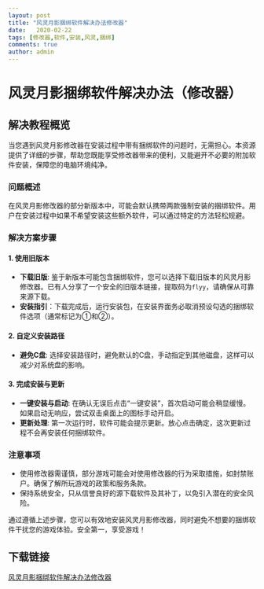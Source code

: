 ```yaml
---
layout: post
title: "风灵月影捆绑软件解决办法修改器"
date:   2020-02-22
tags: [修改器,软件,安装,风灵,捆绑]
comments: true
author: admin
---
```

# 风灵月影捆绑软件解决办法（修改器）

## 解决教程概览

当您遇到风灵月影修改器在安装过程中带有捆绑软件的问题时，无需担心。本资源提供了详细的步骤，帮助您既能享受修改器带来的便利，又能避开不必要的附加软件安装，保障您的电脑环境纯净。

### 问题概述

在风灵月影修改器的部分新版本中，可能会默认携带两款强制安装的捆绑软件。用户在安装过程中如果不希望安装这些额外软件，可以通过特定的方法轻松规避。

### 解决方案步骤

#### 1. 使用旧版本
- **下载旧版**: 鉴于新版本可能包含捆绑软件，您可以选择下载旧版本的风灵月影修改器。已有人分享了一个安全的旧版本链接，提取码为`flyy`，请确保从可靠来源下载。
- **安装指引**：下载完成后，运行安装包，在安装界面务必取消预设勾选的捆绑软件选项（通常标记为①和②）。

#### 2. 自定义安装路径
- **避免C盘**: 选择安装路径时，避免默认的C盘，手动指定到其他磁盘，这样可以减少对系统盘的影响。

#### 3. 完成安装与更新
- **一键安装与启动**: 在确认无误后点击“一键安装”，首次启动可能会稍显缓慢。如果启动无响应，尝试双击桌面上的图标手动开启。
- **更新处理**: 第一次运行时，软件可能会提示更新。放心点击确定，这次更新过程不会再安装任何捆绑软件。

### 注意事项
- 使用修改器需谨慎，部分游戏可能会对使用修改器的行为采取措施，如封禁账户。确保了解所玩游戏的政策和服务条款。
- 保持系统安全，只从信誉良好的源下载软件及其补丁，以免引入潜在的安全风险。

通过遵循上述步骤，您可以有效地安装风灵月影修改器，同时避免不想要的捆绑软件干扰您的游戏体验。安全第一，享受游戏！

## 下载链接

[风灵月影捆绑软件解决办法修改器](https://pan.quark.cn/s/b87fb330d048)